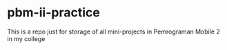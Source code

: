 # pbm-ii-practice
This is a repo just for storage of all mini-projects in Pemrograman Mobile 2 in my college

